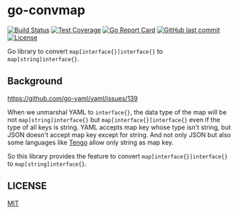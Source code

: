 # go-convmap

[![Build Status](https://github.com/suzuki-shunsuke/go-convmap/workflows/CI/badge.svg)](https://github.com/suzuki-shunsuke/go-convmap/actions)
[![Test Coverage](https://api.codeclimate.com/v1/badges/b1b3bbcbc72ad25f6c44/test_coverage)](https://codeclimate.com/github/suzuki-shunsuke/go-convmap/test_coverage)
[![Go Report Card](https://goreportcard.com/badge/github.com/suzuki-shunsuke/go-convmap)](https://goreportcard.com/report/github.com/suzuki-shunsuke/go-convmap)
[![GitHub last commit](https://img.shields.io/github/last-commit/suzuki-shunsuke/go-convmap.svg)](https://github.com/suzuki-shunsuke/go-convmap)
[![License](http://img.shields.io/badge/license-mit-blue.svg?style=flat-square)](https://raw.githubusercontent.com/suzuki-shunsuke/go-convmap/master/LICENSE)

Go library to convert `map[interface{}]interface{}` to `map[string]interface{}`.

## Background

https://github.com/go-yaml/yaml/issues/139

When we unmarshal YAML to `interface{}`, the data type of the map will be not `map[string]interface{}` but `map[interface{}]interface{}` even if the type of all keys is string.
YAML accepts map key whose type isn't string, but JSON doesn't accept map key except for string.
And not only JSON but also some languages like [Tengo](https://github.com/d5/tengo) allow only string as map key.

So this library provides the feature to convert `map[interface{}]interface{}` to `map[string]interface{}`.

## LICENSE

[MIT](LICENSE)
